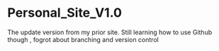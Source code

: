 # Personal_Site_V1.0
The update version from my prior site. Still learning how to use Github though , fogrot about branching and version control
